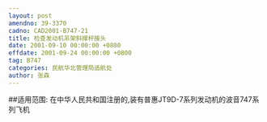 ```yaml
---
layout: post
amendno: 39-3370
cadno: CAD2001-B747-21
title: 检查发动机吊架斜撑杆接头
date: 2001-09-10 00:00:00 +0800
effdate: 2001-09-24 00:00:00 +0800
tag: B747
categories: 民航华北管理局适航处
author: 张森
---
```


##适用范围:
在中华人民共和国注册的,装有普惠JT9D-7系列发动机的波音747系列飞机

